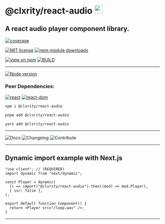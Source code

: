 # @clxrity/react-audio <img src="https://react-audio-docs.vercel.app/apple-touch-icon.png" width="27.5px" />

## A react audio player component library.

[![coverage](https://codecov.io/gh/clxrityy/react-audio/graph/badge.svg?token=X4NBMSM9ZP)](https://codecov.io/gh/clxrityy/react-audio)

[![MIT license](https://img.shields.io/npm/l/%40clxrity%2Freact-audio?style=for-the-badge&label=LICENSE)](https://github.com/clxrityy/react-audio/blob/main/LICENSE) [![npm module downloads](https://img.shields.io/npm/dm/%40clxrity%2Freact-audio?style=for-the-badge&logo=npm&logoColor=%23CB3837&logoSize=auto&label=DOWNLOADS)](https://www.npmjs.org/package/@clxrity/react-audio)

[![view on npm](https://img.shields.io/npm/v/%40clxrity%2Freact-audio?style=for-the-badge&logo=npm&logoColor=%23CB3837&logoSize=auto&label=NPM)](https://www.npmjs.org/package/@clxrity/react-audio) [![BUILD](https://img.shields.io/github/actions/workflow/status/clxrityy/react-audio/.github%2Fworkflows%2Fmain.yml?branch=main&event=push&style=for-the-badge&logo=github&logoColor=%23181717&logoSize=auto&label=BUILD&color=%232dba4e)](https://github.com/clxrityy/react-audio/actions/workflows/main.yml)

---

[![Node version](https://img.shields.io/node/v-lts/%40clxrity%2Freact-audio?style=for-the-badge&logo=nodedotjs&logoColor=%235FA04E&logoSize=auto&label=NODE)](https://github.com/clxrityy/react-audio/blob/main/.nvmrc)

### Peer Dependencies:

[![react](https://img.shields.io/npm/dependency-version/%40clxrity%2Freact-audio/peer/react?style=for-the-badge&logo=react&logoColor=%2361DAFB&logoSize=auto&label=react)](https://www.npmjs.com/package/react) [![react-dom](https://img.shields.io/npm/dependency-version/%40clxrity%2Freact-audio/peer/react-dom?style=for-the-badge&logo=react&logoColor=%2361DAFB&logoSize=auto&label=react-dom)](https://www.npmjs.com/package/react-dom)

```zsh
npm i @clxrity/react-audio
```

```zsh
pnpm add @clxrity/react-audio
```

```zsh
yarn add @clxrity/react-audio
```

---

![Docs](<https://img.shields.io/badge/docs-docs?style=for-the-badge&logo=readthedocs&logoColor=%238CA1AF&logoSize=auto&color=rgb(121%2C%2091%2C%20132)&link=https%3A%2F%2Freact-audio-docs.vercel.app>) ![Changelog](<https://img.shields.io/badge/changelog-changelog?style=for-the-badge&logo=googleforms&logoColor=%238CA1AF&logoSize=auto&color=rgb(121%2C%2091%2C%20132)&link=https%3A%2F%2Freact-audio-docs.vercel.app%2Fdocumentation%2Fchangelog>) ![Contribute](<https://img.shields.io/badge/contribute-contributions?style=for-the-badge&logo=git&logoColor=%238CA1AF&logoSize=auto&color=rgb(121%2C%2091%2C%20132)&link=https%3A%2F%2Fgithub.com%2Fclxrityy%2Freact-audio%2Fblob%2Fmain%2FCONTRIBUTING.md>)

---

## Dynamic import example with Next.js

```tsx
"use client"; // (REQUIRED)
import dynamic from "next/dynamic";

const Player = dynamic(
  () => import("@clxrity/react-audio").then((mod) => mod.Player),
  { ssr: false },
);

export default function Component() {
  return <Player src="/loop.wav" />;
}
```

---
